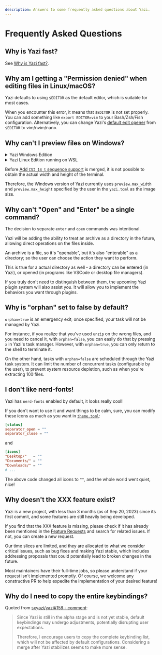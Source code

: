 ```yaml
---
description: Answers to some frequently asked questions about Yazi.
---
```


# Frequently Asked Questions

## Why is Yazi fast?

See [Why is Yazi fast?](./why-is-yazi-fast.md).

## Why am I getting a "Permission denied" when editing files in Linux/macOS?

Yazi defaults to using `$EDITOR` as the default editor, which is suitable for most cases.

When you encounter this error, it means that `$EDITOR` is not set properly. You can add something like `export EDITOR=vim` to your Bash/Zsh/Fish configuration.
Alternatively, you can change Yazi's [default edit opener](https://github.com/sxyazi/yazi/blob/main/yazi-config/preset/yazi.toml) from `$EDITOR` to vim/nvim/nano.

## Why can't I preview files on Windows?

<details>
  <summary>Yazi Windows Edition</summary>
  <div>

Have you added Git to the `PATH` according to the [Windows Installation Guide](https://github.com/sxyazi/yazi/wiki/Windows-Installation-Guide#requirements)?

Please make sure the `file` command is available in your terminal, you can do a `file -v` to verify it.

  </div>
</details>

<details>
  <summary>Yazi Linux Edition running on WSL</summary>
  <div>

Limited by ConPTY, the Windows version of Yazi has had to implement many workarounds, which are not perfect.

However, if you run Yazi in WSL, you can experience perfect image previews using `wezterm ssh`.<br/>
[WezTerm](https://wezfurlong.org/wezterm/) is an excellent terminal that can bypass the limitations of ConPTY through its SSH feature, and it's currently the only terminal that supports this approach.

You need to install `sshd` in WSL and start it:

```bash
sudo apt install openssh-server
sudo service ssh restart
```

Then, on the host machine, connect to WSL via SSH:

```bash
wezterm ssh 127.0.0.1
```

That's it! you can now get Yazi's image preview working properly.

  </div>
</details>

Before [Add `CSI 14 t` sequence support](https://github.com/crossterm-rs/crossterm/pull/810) is merged, it is not possible to obtain the actual width and height of the terminal.

Therefore, the Windows version of Yazi currently uses `preview.max_width` and `preview.max_height` specified by the user in the `yazi.toml` as the image size.

## Why can't "Open" and "Enter" be a single command?

The decision to separate `enter` and `open` commands was intentional.

Yazi will be adding the ability to treat an archive as a directory in the future, allowing direct operations on the files inside.

An archive is a file, so it's "openable", but it's also "enterable" as a directory; so the user can choose the action they want to perform.

This is true for a actual directory as well - a directory can be entered (in Yazi), or opened (in programs like VSCode or desktop file managers).

If you truly don't need to distinguish between them, the upcoming Yazi plugin system will also assist you. It will allow you to implement the behaviors you want through plugins.

## Why is "orphan" set to false by default?

`orphan=true` is an emergency exit; once specified, your task will not be managed by Yazi.

For instance, if you realize that you've used `unzip` on the wrong files, and you need to cancel it, with `orphan=false`, you can easily do that by pressing `x` in Yazi's task manager.
However, with `orphan=true`, you can only return to the shell to terminate it.

On the other hand, tasks with `orphan=false` are scheduled through the Yazi task system. It can limit the number of concurrent tasks (configurable by the user), to prevent system resource depletion, such as when you're extracting 100 files.

## I don't like nerd‐fonts!

Yazi has `nerd-fonts` enabled by default, it looks really cool!

If you don't want to use it and want things to be calm, sure, you can modify these icons as much as you want in [`theme.toml`](../reference/configuration/theme.md):

```toml
[status]
separator_open = ""
separator_close = ""
```

and

```toml
[icons]
"Desktop/"   = ""
"Documents/" = ""
"Downloads/" = ""
# ...
```

The above code changed all icons to `""`, and the whole world went quiet, nice!

## Why doesn't the XXX feature exist?

Yazi is a new project, with less than 3 months (as of Sep 20, 2023) since its first commit, and some features are still heavily being developed.

If you find that the XXX feature is missing, please check if it has already been mentioned in the [Feature Requests](https://github.com/sxyazi/yazi/issues/51) and search for related issues. If not, you can create a new request.

Our time slices are limited, and they are allocated to what we consider critical issues, such as bug fixes and making Yazi stable, which includes addressing proposals that could potentially lead to broken changes in the future.

Most maintainers have their full-time jobs, so please understand if your request isn't implemented promptly. Of course, we welcome any constructive PR to help expedite the implementation of your desired feature!

## Why do I need to copy the entire keybindings?

Quoted from [sxyazi/yazi#158 - comment](https://github.com/sxyazi/yazi/issues/158#issuecomment-1722130381):

> Since Yazi is still in the alpha stage and is not yet stable, default keybindings may undergo adjustments, potentially disrupting user expectations.
>
> Therefore, I encourage users to copy the complete keybinding list, which will not be affected by default configurations. Considering a merge after Yazi stabilizes seems to make more sense.
